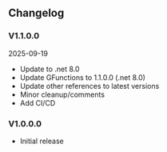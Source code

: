## Changelog


### V1.1.0.0

2025-09-19
* Update to .net 8.0
* Update GFunctions to 1.1.0.0 (.net 8.0)
* Update other references to latest versions
* Minor cleanup/comments
* Add CI/CD

### V1.0.0.0

* Initial release
